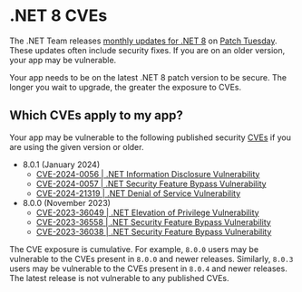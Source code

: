 # .NET 8 CVEs

The .NET Team releases [monthly updates for .NET 8](https://github.com/dotnet/announcements/labels/.NET%208.0) on [Patch Tuesday](https://en.wikipedia.org/wiki/Patch_Tuesday). These updates often include security fixes. If you are on an older version, your app may be vulnerable.

Your app needs to be on the latest .NET 8 patch version to be secure. The longer you wait to upgrade, the greater the exposure to CVEs.

## Which CVEs apply to my app?

Your app may be vulnerable to the following published security [CVEs](https://www.cve.org/) if you are using the given version or older.
- 8.0.1 (January 2024)
  - [CVE-2024-0056 | .NET Information Disclosure Vulnerability](https://github.com/dotnet/announcements/issues/292)
  - [CVE-2024-0057 | .NET Security Feature Bypass Vulnerability](https://github.com/dotnet/announcements/issues/291)
  - [CVE-2024-21319 | .NET Denial of Service Vulnerability](https://github.com/dotnet/announcements/issues/290)
- 8.0.0 (November 2023)
  - [CVE-2023-36049 | .NET Elevation of Privilege Vulnerability](https://github.com/dotnet/announcements/issues/287)
  - [CVE-2023-36558 | .NET Security Feature Bypass Vulnerability](https://github.com/dotnet/announcements/issues/288)
  - [CVE-2023-36038 | .NET Security Feature Bypass Vulnerability](https://github.com/dotnet/announcements/issues/286)

The CVE exposure is cumulative. For example, `8.0.0` users may be vulnerable to the CVEs present in `8.0.0` and newer releases. Similarly, `8.0.3` users may be vulnerable to the CVEs present in `8.0.4` and newer releases. The latest release is not vulnerable to any published CVEs.
